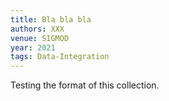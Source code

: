 ```yaml
---
title: Bla bla bla
authors: XXX
venue: SIGMOD
year: 2021
tags: Data-Integration
---
```

Testing the format of this collection.
